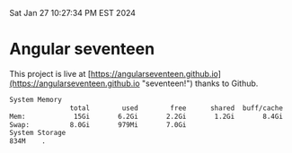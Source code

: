 Sat Jan 27 10:27:34 PM EST 2024

# Angular seventeen


This project is live at [https://angularseventeen.github.io](https://angularseventeen.github.io "seventeen!") thanks to Github.

```bash
System Memory
               total        used        free      shared  buff/cache   available
Mem:            15Gi       6.2Gi       2.2Gi       1.2Gi       8.4Gi       9.1Gi
Swap:          8.0Gi       979Mi       7.0Gi
System Storage
834M	.
```
